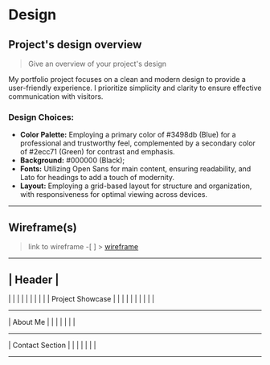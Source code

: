 # Design

## Project's design overview

> Give an overview of your project's design

My portfolio project focuses on a clean and modern design to provide a
user-friendly experience. I prioritize simplicity and clarity to ensure
effective communication with visitors.

<!-- describe the reasoning behind your group's design and wireframe -->
<!-- include other centralized decisions like fonts, palates, ... -->

### Design Choices:

- **Color Palette:** Employing a primary color of #3498db (Blue) for a
  professional and trustworthy feel, complemented by a secondary color of
  #2ecc71 (Green) for contrast and emphasis.
- **Background:** #000000 (Black);
- **Fonts:** Utilizing Open Sans for main content, ensuring readability, and
  Lato for headings to add a touch of modernity.
- **Layout:** Employing a grid-based layout for structure and organization, with
  responsiveness for optimal viewing across devices.

---

## Wireframe(s)

> link to wireframe -[ ] >
> [wireframe](https://excalidraw.com/#json=Xc27bqmuGtQaUYg6pEhg3,qKqRqwlm6758xfKa-tC8JQ)

---

## | Header |

| | | | | | | | | | Project Showcase | | | | | | | | | |

---

| About Me | | | | | | |

---

| Contact Section | | | | | | |

---
